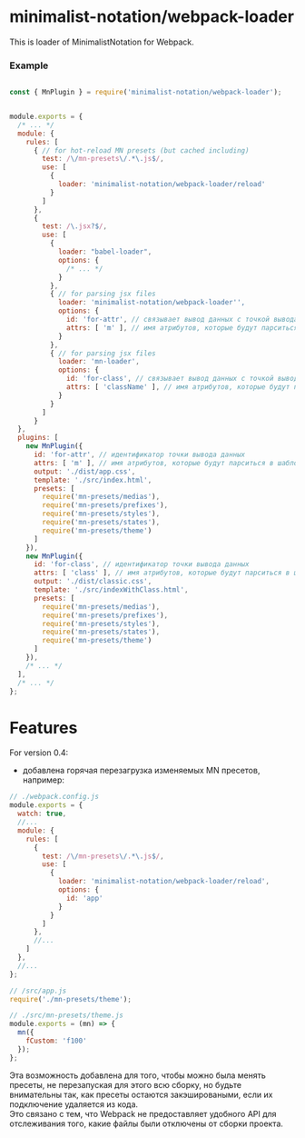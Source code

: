 # minimalist-notation/webpack-loader


This is loader of MinimalistNotation for Webpack.


### Example

```js

const { MnPlugin } = require('minimalist-notation/webpack-loader');


module.exports = {
  /* ... */
  module: {
    rules: [
      { // for hot-reload MN presets (but cached including)
        test: /\/mn-presets\/.*\.js$/,
        use: [
          {
            loader: 'minimalist-notation/webpack-loader/reload'
          }
        ]
      },
      {
        test: /\.jsx?$/,
        use: [
          {
            loader: "babel-loader",
            options: {
              /* ... */
            }
          },
          { // for parsing jsx files
            loader: 'minimalist-notation/webpack-loader'',
            options: {
              id: 'for-attr', // связывает вывод данных с точкой вывода (выводит данные в файл ./dist/app.css')
              attrs: [ 'm' ], // имя атрибутов, которые будут парситься в jsx файлах
            }
          },
          { // for parsing jsx files
            loader: 'mn-loader',
            options: {
              id: 'for-class', // связывает вывод данных с точкой вывода (выводит данные в файл ./dist/classic.css')
              attrs: [ 'className' ], // имя атрибутов, которые будут парситься в jsx файлах
            }
          }
        ]
      }
  },
  plugins: [
    new MnPlugin({
      id: 'for-attr', // идентификатор точки вывода данных
      attrs: [ 'm' ], // имя атрибутов, которые будут парситься в шаблоне ('./src/index.html')
      output: './dist/app.css',
      template: './src/index.html',
      presets: [
        require('mn-presets/medias'),
        require('mn-presets/prefixes'),
        require('mn-presets/styles'),
        require('mn-presets/states'),
        require('mn-presets/theme')
      ]
    }),
    new MnPlugin({
      id: 'for-class', // идентификатор точки вывода данных
      attrs: [ 'class' ], // имя атрибутов, которые будут парситься в шаблоне ('./src/indexWithClass.html')
      output: './dist/classic.css',
      template: './src/indexWithClass.html',
      presets: [
        require('mn-presets/medias'),
        require('mn-presets/prefixes'),
        require('mn-presets/styles'),
        require('mn-presets/states'),
        require('mn-presets/theme')
      ]
    }),
    /* ... */
  ],
  /* ... */
};

```

# Features

For version 0.4:
- добавлена горячая перезагрузка изменяемых MN пресетов, например:
```js
// ./webpack.config.js
module.exports = {
  watch: true,
  //...
  module: {
    rules: [
      {
        test: /\/mn-presets\/.*\.js$/,
        use: [
          {
            loader: 'minimalist-notation/webpack-loader/reload',
            options: {
              id: 'app'
            }
          }
        ]
      },
      //...
    ]
  },
  //...
};

```
```js
// /src/app.js
require('./mn-presets/theme');
```
```js
// ./src/mn-presets/theme.js
module.exports = (mn) => {
  mn({
    fCustom: 'f100'
  });
};
```
Эта возможность добавлена для того, чтобы можно была менять пресеты, не перезапуская для этого всю сборку,
но будьте внимательны так, как пресеты остаются закэшироваными, если их подключение удаляется из кода.  
Это связано с тем, что Webpack не предоставляет удобного API для отслеживания того, какие файлы были отключены от сборки проекта.
